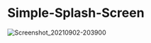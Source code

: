 # Simple-Splash-Screen
![Screenshot_20210902-203900](https://user-images.githubusercontent.com/86973880/131869303-4cfcc9de-204e-4ee3-bdee-9bc839d64114.jpg)
